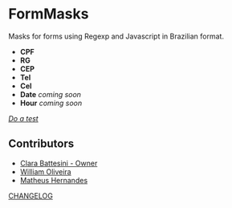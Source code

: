 # FormMasks

Masks for forms using Regexp and Javascript in Brazilian format.

- **CPF**
- **RG**
- **CEP**
- **Tel**
- **Cel**
- **Date** *coming soon*
- **Hour** *coming soon*

*[Do a test](http://clarabatt.github.io/form-masks/)*

## Contributors

- [Clara Battesini - Owner](https://github.com/clarabatt)
- [William Oliveira](https://github.com/woliveiras)
- [Matheus Hernandes](https://github.com/devmath)

[CHANGELOG](https://github.com/clarabatt/form-masks/blob/master/CHANGELOG.md)
